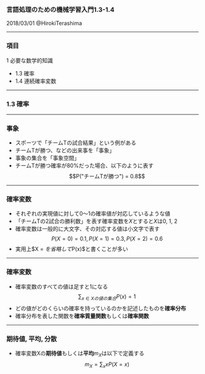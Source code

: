 ### 言語処理のための機械学習入門1.3-1.4

2018/03/01 @HirokiTerashima

---

### 項目

1 必要な数学的知識
- 1.3 確率
- 1.4 連続確率変数

---

### 1.3 確率

---

### 事象

- スポーツで「チームTの試合結果」という例がある
- チームTが勝つ、などの出来事を「事象」
- 事象の集合を「事象空間」
- チームTが勝つ確率が80%だった場合、以下のように表す
$$P("チームTが勝つ") = 0.8$$

---

### 確率変数

- それぞれの実現値に対して0〜1の確率値が対応しているような値
- 「チームTの2試合の勝利数」を表す確率変数を$X$とすると$X$は0, 1, 2
- 確率変数は一般的に大文字、その対応する値は小文字で表す
$$P(X = 0) = 0.1, P(X = 1) = 0.3, P(X = 2) = 0.6$$
- 実用上$X = $を省略して$P(x)$と書くことが多い

---

### 確率変数

- 確率変数のすべての値は足すと1になる
$$\sum_{x \in Xの値の集合}P(x) = 1$$
- どの値がどのくらいの確率を持っているのかを記述したものを**確率分布**
- 確率分布を表した関数を**確率質量関数**もしくは**確率関数**

---

### 期待値, 平均, 分散

- 確率変数Xの**期待値**もしくは**平均**$m_X$は以下で定義する
$$m_X = \sum_{x} xP(X = x)$$
